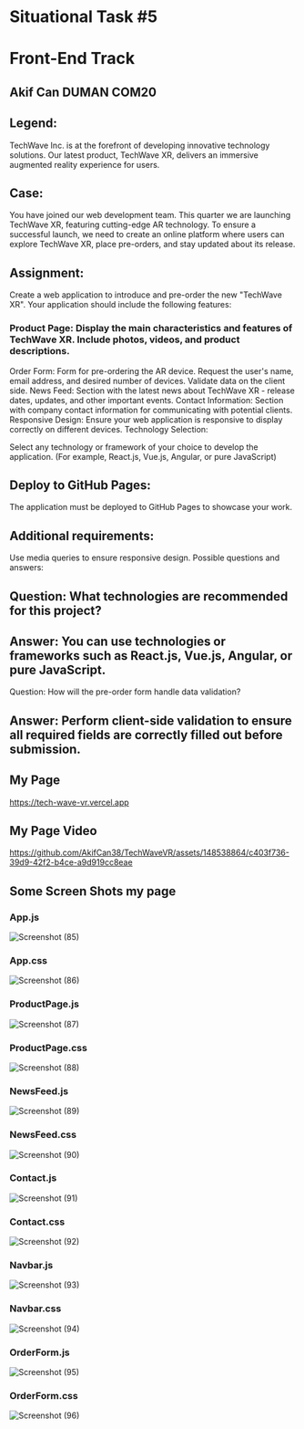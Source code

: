# Situational Task #5
# Front-End Track
## Akif Can DUMAN COM20
## Legend:

TechWave Inc. is at the forefront of developing innovative technology solutions. Our latest product, TechWave XR, delivers an immersive augmented reality experience for users.

## Case:

You have joined our web development team. This quarter we are launching TechWave XR, featuring cutting-edge AR technology. To ensure a successful launch, we need to create an online platform where users can explore TechWave XR, place pre-orders, and stay updated about its release.

## Assignment:

Create a web application to introduce and pre-order the new "TechWave XR". Your application should include the following features:

### Product Page: Display the main characteristics and features of TechWave XR. Include photos, videos, and product descriptions.
Order Form: Form for pre-ordering the AR device. Request the user's name, email address, and desired number of devices. Validate data on the client side.
News Feed: Section with the latest news about TechWave XR - release dates, updates, and other important events.
Contact Information: Section with company contact information for communicating with potential clients.
Responsive Design: Ensure your web application is responsive to display correctly on different devices.
Technology Selection:

Select any technology or framework of your choice to develop the application. (For example, React.js, Vue.js, Angular, or pure JavaScript)

## Deploy to GitHub Pages:

The application must be deployed to GitHub Pages to showcase your work.

## Additional requirements:

Use media queries to ensure responsive design.
Possible questions and answers:

## Question: What technologies are recommended for this project?

## Answer: You can use technologies or frameworks such as React.js, Vue.js, Angular, or pure JavaScript.
Question: How will the pre-order form handle data validation?

## Answer: Perform client-side validation to ensure all required fields are correctly filled out before submission.
## My Page
https://tech-wave-vr.vercel.app
## My Page Video
https://github.com/AkifCan38/TechWaveVR/assets/148538864/c403f736-39d9-42f2-b4ce-a9d919cc8eae
## Some Screen Shots my page
### App.js
![Screenshot (85)](https://github.com/AkifCan38/Innovatech-VR-Pro/assets/148538864/603b5974-6d0b-4a22-8d41-57458448e2a5)
### App.css
![Screenshot (86)](https://github.com/AkifCan38/Innovatech-VR-Pro/assets/148538864/cfe41403-ebb6-4c82-8c85-18e0505b8f25)
### ProductPage.js
![Screenshot (87)](https://github.com/AkifCan38/Innovatech-VR-Pro/assets/148538864/3504fed2-6a06-402e-8246-ae441f85da6e)
### ProductPage.css
![Screenshot (88)](https://github.com/AkifCan38/Innovatech-VR-Pro/assets/148538864/6fc55bcf-7121-488d-98c2-354c6b6abc07)
### NewsFeed.js
![Screenshot (89)](https://github.com/AkifCan38/Innovatech-VR-Pro/assets/148538864/87351353-7ee5-45d9-aa55-f2e7c9821fd2)
### NewsFeed.css
![Screenshot (90)](https://github.com/AkifCan38/Innovatech-VR-Pro/assets/148538864/f289d907-3cc0-4178-b6f2-1a7b2bf50fb1)
### Contact.js
![Screenshot (91)](https://github.com/AkifCan38/Innovatech-VR-Pro/assets/148538864/652e00c8-3872-49cd-b62b-55cd06f74d15)
### Contact.css
![Screenshot (92)](https://github.com/AkifCan38/Innovatech-VR-Pro/assets/148538864/00d3a169-5bcf-43a3-8a61-4ca70882812b)
### Navbar.js
![Screenshot (93)](https://github.com/AkifCan38/Innovatech-VR-Pro/assets/148538864/cd9152c0-4b6c-42fa-8557-ccbd23a4dca7)
### Navbar.css
![Screenshot (94)](https://github.com/AkifCan38/Innovatech-VR-Pro/assets/148538864/ed242881-142c-4d75-99c6-cade072dae0e)
### OrderForm.js
![Screenshot (95)](https://github.com/AkifCan38/Innovatech-VR-Pro/assets/148538864/06824836-cc4a-4556-8a82-3cd756c1a9a4)
### OrderForm.css
![Screenshot (96)](https://github.com/AkifCan38/Innovatech-VR-Pro/assets/148538864/05eab226-8b12-496b-89dc-733b4306048d)
